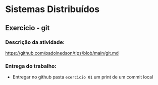 # Sistemas Distribuídos

## Exercício - git


### Descrição da atividade:

https://github.com/padoinedson/tips/blob/main/git.md


### Entrega do trabalho:

- Entregar no github pasta `exercicio 01` um print de um commit local



